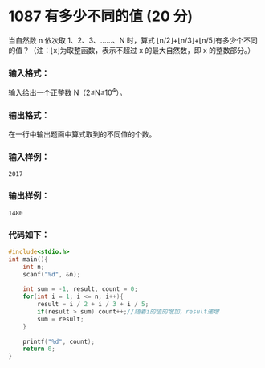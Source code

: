 # 1087 有多少不同的值 (20 分)
当自然数 n 依次取 1、2、3、……、N 时，算式 ⌊n/2⌋+⌊n/3⌋+⌊n/5⌋有多少个不同的值？（注：⌊x⌋为取整函数，表示不超过 x 的最大自然数，即 x 的整数部分。）
### 输入格式：
输入给出一个正整数 N（2≤N≤$10^4$）。
### 输出格式：
在一行中输出题面中算式取到的不同值的个数。
### 输入样例：
```
2017
```
### 输出样例：
```
1480
```
### 代码如下：
```c
#include<stdio.h>
int main(){
    int n;
    scanf("%d", &n);
    
    int sum = -1, result, count = 0;
    for(int i = 1; i <= n; i++){
        result = i / 2 + i / 3 + i / 5;
        if(result > sum) count++;//随着i的值的增加，result递增 
        sum = result;
    }
    
    printf("%d", count);
    return 0;
}
```
